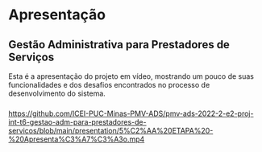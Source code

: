 # Apresentação

## Gestão Administrativa para Prestadores de Serviços

Esta é a apresentação do projeto em vídeo, mostrando um pouco de suas funcionalidades e dos desafios encontrados no processo de desenvolvimento do sistema.

###  

https://github.com/ICEI-PUC-Minas-PMV-ADS/pmv-ads-2022-2-e2-proj-int-t6-gestao-adm-para-prestadores-de-servicos/blob/main/presentation/5%C2%AA%20ETAPA%20-%20Apresenta%C3%A7%C3%A3o.mp4
